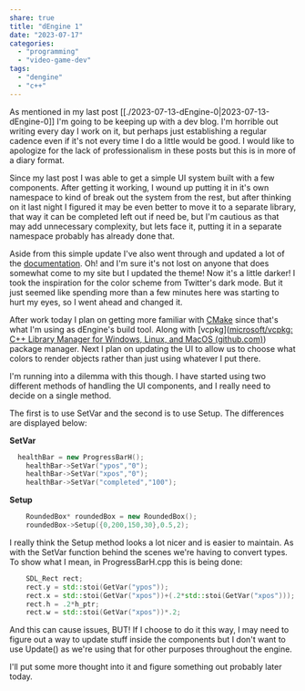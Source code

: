 ```yaml
---
share: true
title: "dEngine 1"
date: "2023-07-17"
categories:
  - "programming"
  - "video-game-dev"
tags:
  - "dengine"
  - "c++"
---
```


As mentioned in my last post [[./2023-07-13-dEngine-0|2023-07-13-dEngine-0]] I'm going to be keeping up with a dev blog.  I'm horrible out writing every day I work on it, but perhaps just establishing a regular cadence even if it's not every time I do a little would be good.   I would like to apologize for the lack of professionalism in these posts but this is in more of a diary format.

Since my last post I was able to get a simple UI system built with a few components.   After getting it working, I wound up putting it in it's own namespace to kind of break out the system from the rest, but after thinking on it last night I figured it may be even better to move it to a separate library, that way it can be completed left out if need be, but I'm cautious as that may add unnecessary complexity, but lets face it, putting it in a separate namespace probably has already done that.

Aside from this simple update I've also went through and updated a lot of the [documentation](https://www.dccoder.com/dengine/index.html).   Oh! and I'm sure it's not lost on anyone that does somewhat come to my site but I updated the theme! Now it's a little darker!  I took the inspiration for the color scheme from Twitter's dark mode.  But it just seemed like spending more than a few minutes here was starting to hurt my eyes, so I went ahead and changed it.   

After work today I plan on getting more familiar with [CMake](https://cmake.org/) since that's what I'm using as dEngine's build tool.   Along with [vcpkg]([microsoft/vcpkg: C++ Library Manager for Windows, Linux, and MacOS (github.com)](https://github.com/microsoft/vcpkg)) package manager.   Next I plan on updating the UI to allow us to choose what colors to render objects rather than just using whatever I put there.

I'm running into a dilemma with this though.  I have started using two different methods of handling the UI components, and I really need to decide on a single method.

The first is to use SetVar and the second is to use Setup.  The differences are displayed below:

**SetVar**

```cpp
  healthBar = new ProgressBarH();
    healthBar->SetVar("ypos","0");
    healthBar->SetVar("xpos","0");
    healthBar->SetVar("completed","100");
```

**Setup**

```cpp
    RoundedBox* roundedBox = new RoundedBox();
    roundedBox->Setup({0,200,150,30},0.5,2);
```


I really think the Setup method looks a lot nicer and is easier to maintain.  As with the SetVar function behind the scenes we're having to convert types.  To show what I mean, in ProgressBarH.cpp this is being done:


```cpp
    SDL_Rect rect;
    rect.y = std::stoi(GetVar("ypos"));
    rect.x = std::stoi(GetVar("xpos"))+(.2*std::stoi(GetVar("xpos")));
    rect.h = .2*h_ptr;
    rect.w = std::stoi(GetVar("xpos"))*.2;
```

And this can cause issues, BUT!  If I choose to do it this way, I may need to figure out a way to update stuff inside the components but I don't want to use Update() as we're using that for other purposes throughout the engine.

I'll put some more thought into it and figure something out probably later today.